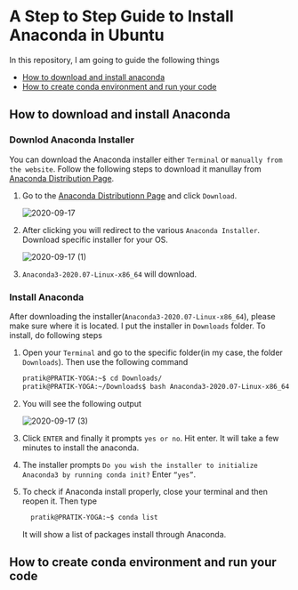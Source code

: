 # A  Step to Step Guide to Install Anaconda in Ubuntu

In this repository, I am going to guide the following things 
* [How to download and install anaconda](#how-to-download-and-install-anaconda)
* [How to create conda environment and run your code](#how-to-create-conda-environment-and-run-your-code)

## How to download and install Anaconda

### Downlod Anaconda Installer

You can download the Anaconda installer either `Terminal` or `manually from the website`. Follow the following steps to download it manullay from [Anaconda Distribution Page](https://www.anaconda.com/products/individual). 

1. Go to the [Anaconda Distributionn Page](https://www.anaconda.com/products/individual#linux) and click `Download`.

   ![2020-09-17](https://user-images.githubusercontent.com/29531232/93409785-43e3e800-f8b5-11ea-83fb-aac7769c7d5b.png)


2. After clicking you will redirect to the various `Anaconda Installer`. Download specific installer for your OS. 

    ![2020-09-17 (1)](https://user-images.githubusercontent.com/29531232/93409870-7db4ee80-f8b5-11ea-860e-c1115ac337a1.png)


3. `Anaconda3-2020.07-Linux-x86_64` will download.

### Install Anaconda

After downloading the installer(`Anaconda3-2020.07-Linux-x86_64`), please make sure where it is located. I put the installer in `Downloads` folder. To install, do following steps

1. Open your `Terminal` and go to the specific folder(in my case, the folder `Downloads`). Then use the following command

   ```sh
   pratik@PRATIK-YOGA:~$ cd Downloads/    
   pratik@PRATIK-YOGA:~/Downloads$ bash Anaconda3-2020.07-Linux-x86_64
   ```
 
 2. You will see the following output
 
    ![2020-09-17 (3)](https://user-images.githubusercontent.com/29531232/93409949-a806ac00-f8b5-11ea-9276-dd8e5333580d.png)

 3. Click `ENTER` and finally it prompts `yes or no`. Hit enter. It will take a few minutes to install the anaconda.
 
 4. The installer prompts `Do you wish the installer to initialize Anaconda3 by running conda init?` Enter `“yes”`.
 
 5. To check if Anaconda install properly, close your terminal and then reopen it. Then type 
    ```sh
      pratik@PRATIK-YOGA:~$ conda list    
    ```
     It will show a list of packages install through Anaconda. 

## How to create conda environment and run your code
